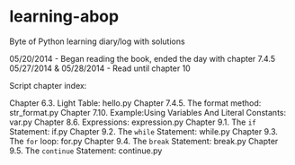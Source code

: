 learning-abop
=============

Byte of Python learning diary/log with solutions

05/20/2014 - Began reading the book, ended the day with chapter 7.4.5
05/27/2014 & 05/28/2014 - Read until chapter 10

Script chapter index:

Chapter 6.3. Light Table: hello.py
Chapter 7.4.5. The format method: str_format.py
Chapter 7.10. Example:Using Variables And Literal Constants: var.py
Chapter 8.6. Expressions: expression.py
Chapter 9.1. The `if` Statement: if.py
Chapter 9.2. The `while` Statement: while.py
Chapter 9.3. The `for` loop: for.py
Chapter 9.4. The `break` Statement: break.py
Chapter 9.5. The `continue` Statement: continue.py

